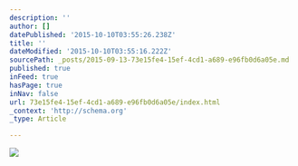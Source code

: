 ```yaml
---
description: ''
author: []
datePublished: '2015-10-10T03:55:26.238Z'
title: ''
dateModified: '2015-10-10T03:55:16.222Z'
sourcePath: _posts/2015-09-13-73e15fe4-15ef-4cd1-a689-e96fb0d6a05e.md
published: true
inFeed: true
hasPage: true
inNav: false
url: 73e15fe4-15ef-4cd1-a689-e96fb0d6a05e/index.html
_context: 'http://schema.org'
_type: Article

---
```

![](https://the-grid-user-content.s3-us-west-2.amazonaws.com/e33d1fa5-7539-4730-9e7f-7b2699bf8435.png)